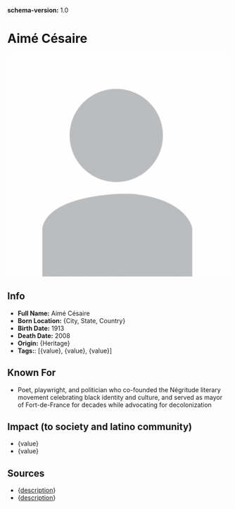 **schema-version:** 1.0
# Aimé Césaire

![image description](images/person-image-template.png)

## Info
- **Full Name:** Aimé Césaire
- **Born Location:** {City, State, Country}
- **Birth Date:** 1913
- **Death Date:** 2008
- **Origin:** {Heritage}  
- **Tags:**: [{value}, {value}, {value}]

## Known For
- Poet, playwright, and politician who co-founded the Négritude literary movement celebrating black identity and culture, and served as mayor of Fort-de-France for decades while advocating for decolonization

## Impact (to society and latino community)
- {value}
- {value}

## Sources
- {[description](link)}
- {[description](link)}
